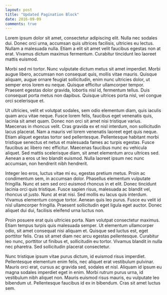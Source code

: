 ```yaml
---
layout: post
title: "Updated Pagination Block"
date: 2016-09-09
comments: true
---
```


Lorem ipsum dolor sit amet, consectetur adipiscing elit. Nulla nec sodales dui. Donec orci urna, accumsan quis ultrices facilisis, ultricies eu lectus. Nullam a malesuada nulla. Etiam a elit sit amet velit faucibus egestas non at erat. Vivamus dictum maximus fermentum. Curabitur tincidunt leo laoreet mattis euismod.

Morbi sed mi tortor. Nunc vulputate dictum metus sit amet imperdiet. Morbi augue libero, accumsan non consequat quis, mollis vitae mauris. Quisque aliquam, augue ornare feugiat sollicitudin, enim nunc ultricies dolor, ut semper eros lorem eu neque. Quisque efficitur ullamcorper tempor. Praesent egestas dolor gravida, lobortis nisl id, fermentum tellus. Duis consequat porta metus non dapibus. Quisque ultrices porta nisl, vel congue orci scelerisque et.

Ut ultricies, velit et volutpat sodales, sem odio elementum diam, quis iaculis quam arcu vitae neque. Fusce lorem felis, faucibus eget venenatis quis, lacinia sit amet quam. Donec non orci sit amet nisi tristique varius. Maecenas in rhoncus velit. Cras gravida ex et nisl interdum, non sollicitudin lacus placerat. Nam a mauris vel lorem venenatis laoreet eget quis neque. Etiam aliquet egestas tortor sed pellentesque. Pellentesque habitant morbi tristique senectus et netus et malesuada fames ac turpis egestas. Fusce faucibus ac libero nec efficitur. Maecenas faucibus nunc eu vehicula aliquet. Sed mattis scelerisque diam, sit amet elementum arcu ultrices sed. Aenean a eros ut leo blandit euismod. Nulla laoreet ipsum nec nunc accumsan, non hendrerit nibh hendrerit.

Integer leo eros, luctus vitae mi eu, egestas pretium metus. Proin ac condimentum sem, in accumsan dolor. Phasellus elementum vulputate fringilla. Nunc et sem sed orci euismod rhoncus in et elit. Donec tincidunt lacinia orci quis tristique. Fusce sapien risus, malesuada ac blandit vel, rhoncus ut justo. Nunc at erat nisi. Sed mollis eu lacus quis interdum. Vivamus elementum congue tortor. Aenean quis leo purus. Fusce eu velit id nisl ullamcorper fringilla. Praesent sollicitudin eget ligula eget auctor. Donec aliquet dui dui, facilisis eleifend urna luctus non.

Proin posuere erat quis ultricies porta. Nam volutpat consectetur maximus. Etiam tempus turpis quis malesuada semper. Ut elementum ullamcorper odio, sit amet consequat nisi aliquam et. Quisque sed luctus est, eget porttitor felis. Cras sit amet diam nec arcu egestas pellentesque. Curabitur leo nunc, porttitor ut finibus et, sollicitudin eu tortor. Vivamus blandit in nulla nec pharetra. Sed sollicitudin placerat consectetur.

Nunc tristique ipsum vitae purus dictum, id euismod risus imperdiet. Pellentesque elementum enim felis, nec aliquet erat vestibulum pulvinar. Mauris orci erat, cursus ac gravida sed, sodales et nisl. Aliquam id ipsum eu magna sodales imperdiet eget in enim. Morbi rutrum purus urna, id vestibulum nibh aliquet non. Mauris euismod risus mauris, eu vulputate leo bibendum ut. Pellentesque faucibus id ex in bibendum. Cras sit amet luctus sem.
